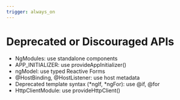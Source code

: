 ```yaml
---
trigger: always_on
---
```


# Deprecated or Discouraged APIs

- NgModules: use standalone components
- APP_INITIALIZER: use provideAppInitializer()
- ngModel: use typed Reactive Forms
- @HostBinding, @HostListener: use host metadata
- Deprecated template syntax (*ngIf, *ngFor): use @if, @for
- HttpClientModule: use provideHttpClient()
